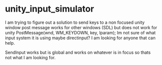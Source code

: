# unity_input_simulator

I am trying to figure out a solution to send keys to a non focused unity window
post message works for other windows (SDL) but does not work for unity
PostMessage(wnd, WM_KEYDOWN, key, lparam);
Im not sure of what input system it is using maybe directinput?
I am looking for anyone that can help.

SendInput works but is global and works on whatever is in focus so thats not what I am looking for.
